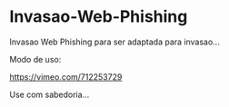 # Invasao-Web-Phishing

Invasao Web Phishing para ser adaptada para invasao...

Modo de uso:

https://vimeo.com/712253729

Use com sabedoria...

